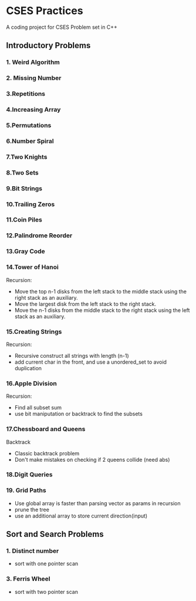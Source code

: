 # CSES Practices

A coding project for CSES Problem set in C++

## Introductory Problems

### 1. Weird Algorithm

### 2. Missing Number

### 3.Repetitions

### 4.Increasing Array

### 5.Permutations

### 6.Number Spiral

### 7.Two Knights

### 8.Two Sets

### 9.Bit Strings

### 10.Trailing Zeros

### 11.Coin Piles

### 12.Palindrome Reorder

### 13.Gray Code

### 14.Tower of Hanoi
Recursion:

- Move the top n-1 disks from the left stack to the middle stack using the right stack as an auxiliary.
- Move the largest disk from the left stack to the right stack.
- Move the n-1 disks from the middle stack to the right stack using the left stack as an auxiliary.

### 15.Creating Strings
Recursion:
- Recursive construct all strings with length (n-1)
- add current char in the front, and use a unordered_set to avoid duplication

### 16.Apple Division
Recursion:

- Find all subset sum
- use bit maniputation or backtrack to find the subsets

### 17.Chessboard and Queens
Backtrack

- Classic backtrack problem
- Don't make mistakes on checking if 2 queens collide (need abs)

### 18.Digit Queries


### 19. Grid Paths

- Use global array is faster than parsing vector as params in recursion
- prune the tree
- use an additional array to store current direction(input)


## Sort and Search Problems

### 1. Distinct number

- sort with one pointer scan


### 3. Ferris Wheel

- sort with two pointer scan